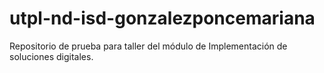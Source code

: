 # utpl-nd-isd-gonzalezponcemariana
Repositorio de prueba para taller del módulo de Implementación de soluciones digitales.
